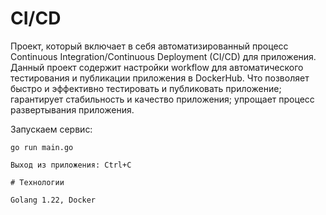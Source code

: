 # CI/CD

Проект, который включает в себя автоматизированный процесс Continuous Integration/Continuous Deployment (CI/CD) для приложения. Данный проект содержит настройки workflow для автоматического тестирования и публикации приложения в DockerHub. Что позволяет быстро и эффективно тестировать и публиковать приложение; гарантирует стабильность и качество приложения; упрощает процесс развертывания приложения.

Запускаем сервис:
```shell
go run main.go

Выход из приложения: Ctrl+C

# Технологии

Golang 1.22, Docker
